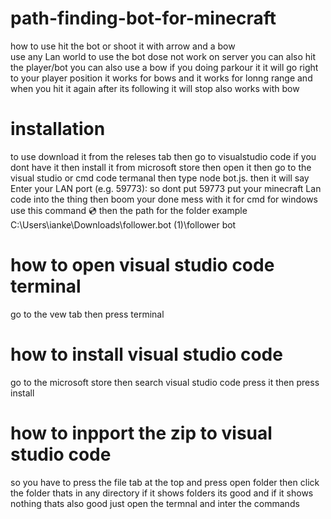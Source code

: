# path-finding-bot-for-minecraft
how  to use hit the bot or shoot it with arrow and a bow  
use any Lan world to use the bot dose not work on server 
you can also hit the player/bot you can also use a bow if you doing parkour it 
it will go right to your player position      it works for bows and it works for lonng range and when you hit it again after its following it will stop also works with bow
# installation
  to use download it from the releses tab then go to visualstudio code if you dont have it then install it from microsoft store  then open it then go to the visual studio or cmd code termanal  then type node bot.js. then it will say  
 Enter your LAN port (e.g. 59773): so dont put 59773 put your minecraft Lan code into the thing then boom your done mess with it for cmd for windows use this command :cd: then the path for the folder example C:\Users\ianke\Downloads\follower.bot (1)\follower bot 
 # how to open visual studio code terminal
 go to the vew tab then press terminal
 
# how to install visual studio code 
go to the microsoft store then search visual studio code press it then press install

# how to inpport the zip to visual studio code 
so you have to press the file tab at the top and press open folder then click the folder thats in any directory if it shows folders its good and if it shows nothing thats also good just open the termnal and inter the commands
